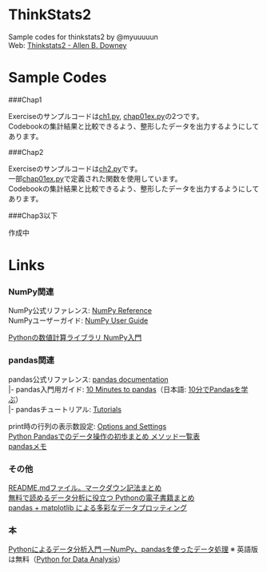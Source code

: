 # ThinkStats2
Sample codes for thinkstats2 by @myuuuuun  
Web: [Thinkstats2 - Allen B. Downey](http://greenteapress.com/thinkstats2/)
  

# Sample Codes  

###Chap1

Exerciseのサンプルコードは[ch1.py](https://github.com/myuuuuun/ThinkStats2/blob/master/ch1.py), 
[chap01ex.py](https://github.com/myuuuuun/ThinkStats2/blob/master/chap01ex.py)の2つです。  
Codebookの集計結果と比較できるよう、整形したデータを出力するようにしてあります。

###Chap2

Exerciseのサンプルコードは[ch2.py](https://github.com/myuuuuun/ThinkStats2/blob/master/ch2.py)です。  
一部[chap01ex.py](https://github.com/myuuuuun/ThinkStats2/blob/master/chap01ex.py)で定義された関数を使用しています。  
Codebookの集計結果と比較できるよう、整形したデータを出力するようにしてあります。

###Chap3以下

作成中


# Links

### NumPy関連
NumPy公式リファレンス: [NumPy Reference](http://docs.scipy.org/doc/numpy/reference/)  
NumPyユーザーガイド: [NumPy User Guide](http://docs.scipy.org/doc/numpy/user/)  

[Pythonの数値計算ライブラリ NumPy入門](http://rest-term.com/archives/2999/)  

### pandas関連  

pandas公式リファレンス: [pandas documentation](http://pandas.pydata.org/pandas-docs/stable/index.html)  
|- pandas入門用ガイド: [10 Minutes to pandas](http://pandas.pydata.org/pandas-docs/stable/10min.html)（日本語: [10分でPandasを学ぶ](http://qiita.com/tkazusa/items/23bc0142bf277d397260)）  
|- pandasチュートリアル: [Tutorials](http://pandas.pydata.org/pandas-docs/stable/tutorials.html)  
  
print時の行列の表示数設定: [Options and Settings](http://pandas.pydata.org/pandas-docs/stable/options.html)  
[Python Pandasでのデータ操作の初歩まとめ メソッド一覧表](http://qiita.com/hik0107/items/d991cc44c2d1778bb82e)  
[pandasメモ](http://qiita.com/airtoxin/items/d66a22c5c7074e23be17)  

### その他

[README.mdファイル。マークダウン記法まとめ](http://codechord.com/2012/01/readme-markdown/)  
[無料で読めるデータ分析に役立つ Pythonの電子書籍まとめ](http://qiita.com/ynakayama/items/8ed2854bcc3c3633345b)  
[pandas + matplotlib による多彩なデータプロッティング](http://qiita.com/ynakayama/items/68eff3cb146181329b48)  


### 本

[Pythonによるデータ分析入門 ―NumPy、pandasを使ったデータ処理](http://www.amazon.co.jp/dp/4873116554/)
※ 英語版は無料（[Python for Data Analysis](http://it-ebooks.info/book/1041/)）

